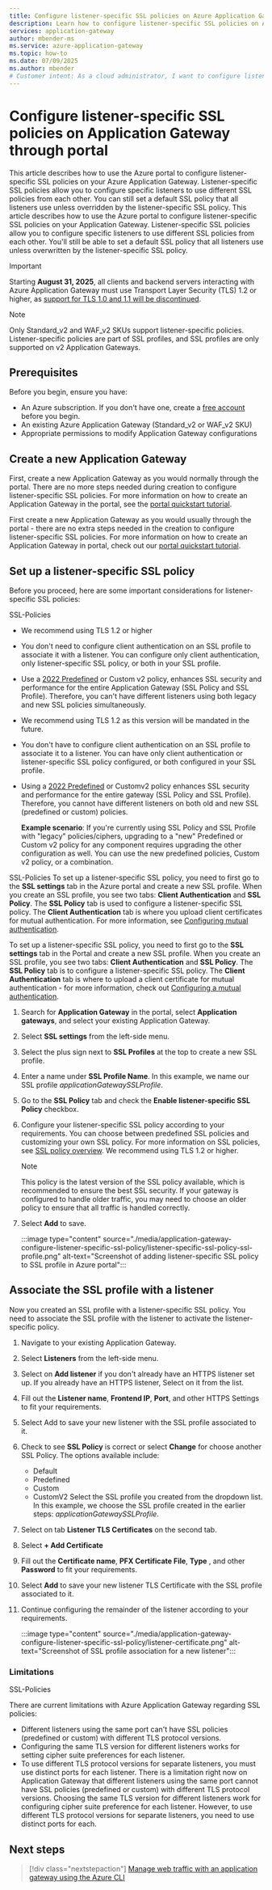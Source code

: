 ```yaml
---
title: Configure listener-specific SSL policies on Azure Application Gateway through portal
description: Learn how to configure listener-specific SSL policies on Application Gateway through portal 
services: application-gateway
author: mbender-ms
ms.service: azure-application-gateway
ms.topic: how-to
ms.date: 07/09/2025
ms.author: mbender
# Customer intent: As a cloud administrator, I want to configure listener-specific SSL policies on my Application Gateway, so that I can enhance security and performance by applying different SSL settings for each listener based on my application requirements.
---
```


# Configure listener-specific SSL policies on Application Gateway through portal

This article describes how to use the Azure portal to configure listener-specific SSL policies on your Azure Application Gateway. Listener-specific SSL policies allow you to configure specific listeners to use different SSL policies from each other. You can still set a default SSL policy that all listeners use unless overridden by the listener-specific SSL policy. 
This article describes how to use the Azure portal to configure listener-specific SSL policies on your Application Gateway. Listener-specific SSL policies allow you to configure specific listeners to use different SSL policies from each other. You'll still be able to set a default SSL policy that all listeners use unless overwritten by the listener-specific SSL policy. 

> [!IMPORTANT]
> Starting **August 31, 2025**, all clients and backend servers interacting with Azure Application Gateway must use Transport Layer Security (TLS) 1.2 or higher, as [support for TLS 1.0 and 1.1 will be discontinued](https://azure.microsoft.com/updates/azure-application-gateway-support-for-tls-10-and-tls-11-will-end-by-31-august-2025).

> [!NOTE]
> Only Standard_v2 and WAF_v2 SKUs support listener-specific policies. Listener-specific policies are part of SSL profiles, and SSL profiles are only supported on v2 Application Gateways. 



## Prerequisites

Before you begin, ensure you have:

- An Azure subscription. If you don't have one, create a [free account](https://azure.microsoft.com/free/?WT.mc_id=A261C142F) before you begin.
- An existing Azure Application Gateway (Standard_v2 or WAF_v2 SKU)
- Appropriate permissions to modify Application Gateway configurations

## Create a new Application Gateway

First, create a new Application Gateway as you would normally through the portal. There are no more steps needed during creation to configure listener-specific SSL policies. For more information on how to create an Application Gateway in the portal, see the [portal quickstart tutorial](./quick-create-portal.md).

First create a new Application Gateway as you would usually through the portal - there are no extra steps needed in the creation to configure listener-specific SSL policies. For more information on how to create an Application Gateway in portal, check out our [portal quickstart tutorial](./quick-create-portal.md).

## Set up a listener-specific SSL policy

Before you proceed, here are some important considerations for listener-specific SSL policies:

SSL-Policies
- We recommend using TLS 1.2 or higher
- You don't need to configure client authentication on an SSL profile to associate it with a listener. You can configure only client authentication, only listener-specific SSL policy, or both in your SSL profile.
- Use a [2022 Predefined](./application-gateway-ssl-policy-overview.md#predefined-tls-policy) or Custom v2 policy, enhances SSL security and performance for the entire Application Gateway (SSL Policy and SSL Profile). Therefore, you can't have different listeners using both legacy and new SSL policies simultaneously.

- We recommend using TLS 1.2 as this version will be mandated in the future.
- You don't have to configure client authentication on an SSL profile to associate it to a listener. You can have only client authentication or listener-specific SSL policy configured, or both configured in your SSL profile.
- Using a [2022 Predefined](./application-gateway-ssl-policy-overview.md#predefined-tls-policy) or Customv2 policy enhances SSL security and performance for the entire gateway (SSL Policy and SSL Profile). Therefore, you cannot have different listeners on both old and new SSL (predefined or custom) policies.
  
  **Example scenario**: If you're currently using SSL Policy and SSL Profile with "legacy" policies/ciphers, upgrading to a "new" Predefined or Custom v2 policy for any component requires upgrading the other configuration as well. You can use the new predefined policies, Custom v2 policy, or a combination.

SSL-Policies
To set up a listener-specific SSL policy, you need to first go to the **SSL settings** tab in the Azure portal and create a new SSL profile. When you create an SSL profile, you see two tabs: **Client Authentication** and **SSL Policy**. The **SSL Policy** tab is used to configure a listener-specific SSL policy. The **Client Authentication** tab is where you upload client certificates for mutual authentication. For more information, see [Configuring mutual authentication](./mutual-authentication-portal.md).

To set up a listener-specific SSL policy, you need to first go to the **SSL settings** tab in the Portal and create a new SSL profile. When you create an SSL profile, you see two tabs: **Client Authentication** and **SSL Policy**. The **SSL Policy** tab is to configure a listener-specific SSL policy. The **Client Authentication** tab is where to upload a client certificate for mutual authentication - for more information, check out [Configuring a mutual authentication](./mutual-authentication-portal.md).

1. Search for **Application Gateway** in the portal, select **Application gateways**, and select your existing Application Gateway.

2. Select **SSL settings** from the left-side menu.

3. Select the plus sign next to **SSL Profiles** at the top to create a new SSL profile.

4. Enter a name under **SSL Profile Name**. In this example, we name our SSL profile *applicationGatewaySSLProfile*. 

5. Go to the **SSL Policy** tab and check the **Enable listener-specific SSL Policy** checkbox. 

6. Configure your listener-specific SSL policy according to your requirements. You can choose between predefined SSL policies and customizing your own SSL policy. For more information on SSL policies, see [SSL policy overview](./application-gateway-ssl-policy-overview.md). We recommend using TLS 1.2 or higher.

   > [!NOTE]
   > This policy is the latest version of the SSL policy available, which is recommended to ensure the best SSL security. If your gateway is configured to handle older traffic, you may need to choose an older policy to ensure that all traffic is handled correctly.

7. Select **Add** to save.

    :::image type="content" source="./media/application-gateway-configure-listener-specific-ssl-policy/listener-specific-ssl-policy-ssl-profile.png" alt-text="Screenshot of adding listener-specific SSL policy to SSL profile in Azure portal":::
    
## Associate the SSL profile with a listener

Now you created an SSL profile with a listener-specific SSL policy. You need to associate the SSL profile with the listener to activate the listener-specific policy. 

1. Navigate to your existing Application Gateway.

2. Select **Listeners** from the left-side menu. 

3. Select on **Add listener** if you don't already have an HTTPS listener set up. If you already have an HTTPS listener, Select on it from the list.

4. Fill out the **Listener name**, **Frontend IP**, **Port**, and other HTTPS Settings to fit your requirements.

5. Select Add to save your new listener with the SSL profile associated to it.

6.  Check to see **SSL Policy** is correct or select **Change** for choose another SSL Policy. The options available include:
    - Default
    - Predefined
    - Custom
    - CustomV2
Select the SSL profile you created from the dropdown list. In this example, we choose the SSL profile created in the earlier steps: *applicationGatewaySSLProfile*. 

7. Select on tab **Listener TLS Certificates** on the second tab. 

8. Select **+ Add Certificate**

9. Fill out the **Certificate name**, **PFX Certificate File**, **Type** , and other **Password** to fit your requirements.

10. Select **Add** to save your new listener TLS Certificate with the SSL profile associated to it.

11. Continue configuring the remainder of the listener according to your requirements. 

    :::image type="content" source="./media/application-gateway-configure-listener-specific-ssl-policy/listener-certificate.png" alt-text="Screenshot of SSL profile association for a new listener":::   

### Limitations
SSL-Policies

There are current limitations with Azure Application Gateway regarding SSL policies:

- Different listeners using the same port can't have SSL policies (predefined or custom) with different TLS protocol versions. 
- Configuring the same TLS version for different listeners works for setting cipher suite preferences for each listener. 
- To use different TLS protocol versions for separate listeners, you must use distinct ports for each listener.
There is a limitation right now on Application Gateway that different listeners using the same port cannot have SSL policies (predefined or custom) with different TLS protocol versions. Choosing the same TLS version for different listeners work for configuring cipher suite preference for each listener. However, to use different TLS protocol versions for separate listeners, you need to use distinct ports for each.

## Next steps

> [!div class="nextstepaction"]
> [Manage web traffic with an application gateway using the Azure CLI](./tutorial-manage-web-traffic-cli.md)
